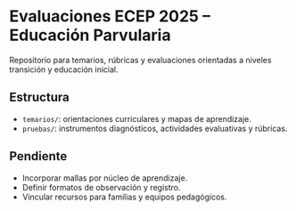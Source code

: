 # Evaluaciones ECEP 2025 – Educación Parvularia

Repositorio para temarios, rúbricas y evaluaciones orientadas a niveles transición y educación inicial.

## Estructura

- `temarios/`: orientaciones curriculares y mapas de aprendizaje.
- `pruebas/`: instrumentos diagnósticos, actividades evaluativas y rúbricas.

## Pendiente

- Incorporar mallas por núcleo de aprendizaje.
- Definir formatos de observación y registro.
- Vincular recursos para familias y equipos pedagógicos.
